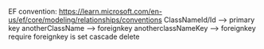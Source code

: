 EF convention: https://learn.microsoft.com/en-us/ef/core/modeling/relationships/conventions
    ClassNameId/Id --> primary key
    anotherClassName --> foreignkey
    anotherclassNameKey --> foreignkey
    require foreignkey is set cascade delete